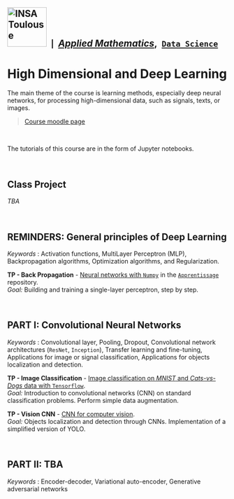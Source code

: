 ## <a href="https://www.insa-toulouse.fr/"><img src="https://www.insa-toulouse.fr/wp-content/uploads/2022/10/Logo_INSAvilletoulouse-RVB.jpg" width=90px; alt="INSA Toulouse"/></a> &nbsp;<small>|</small>&nbsp; [*Applied Mathematics*](http://www.math.insa-toulouse.fr/fr/index.html),&nbsp; [`Data Science`](http://www.math.insa-toulouse.fr/fr/enseignement.html) 


# High Dimensional and Deep Learning

The main theme of the course is learning methods, especially deep neural networks, for processing high-dimensional data, such as signals, texts, or images. 

> [Course moodle page](https://moodle.insa-toulouse.fr/course/view.php?id=1139)

<br>

The tutorials of this course are in the form of Jupyter notebooks.

<br>

## Class Project

<!-- TODO : Description -->
_TBA_

<br>


## REMINDERS: General principles of Deep Learning

_Keywords_ : Activation functions, MultiLayer Perceptron (MLP), Backpropagation algorithms, Optimization algorithms, and Regularization. 

**TP - Back Propagation** - [Neural networks with `Numpy`](https://plmlab.math.cnrs.fr/wikistat/Apprentissage/-/tree/master/BackPropagation) in the [$\texttt{Apprentissage}$](https://plmlab.math.cnrs.fr/wikistat/Apprentissage) repository. <br>
_Goal:_ Building and training a single-layer perceptron, step by step.


<br>


## PART I: Convolutional Neural Networks

_Keywords_ : Convolutional layer, Pooling, Dropout, Convolutional network architectures ($\texttt{ResNet}$, $\texttt{Inception}$), Transfer learning and fine-tuning, Applications for image or signal classification, Applications for objects localization and detection.

**TP - Image Classification** - [Image classification on _MNIST_ and _Cats-vs-Dogs_ data with `Tensorflow`](ImageClassification/). <br>
_Goal:_ Introduction to convolutional networks (CNN) on standard classification problems. Perform simple data augmentation.

**TP - Vision CNN** - [CNN for computer vision](VisionCNN/). <br>
_Goal:_ Objects localization and detection through CNNs. Implementation of a simplified version of YOLO.

<br>


## PART II: TBA

_Keywords_ : Encoder-decoder, Variational auto-encoder, Generative adversarial networks



